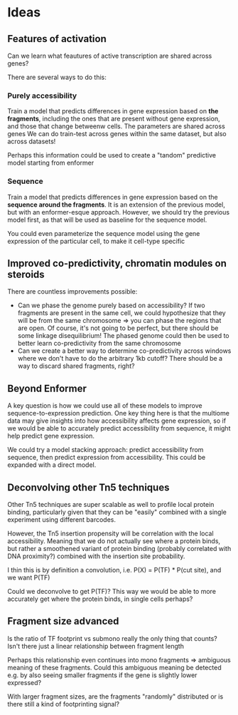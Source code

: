 # Ideas

## Features of activation

Can we learn what feautures of active transcription are shared across genes?

There are several ways to do this:

### Purely accessibility

Train a model that predicts differences in gene expression based on **the fragments**, including the ones that are present without gene expression, and those that change betweenw cells. The parameters are shared across genes
We can do train-test across genes within the same dataset, but also across datasets!

Perhaps this information could be used to create a "tandom" predictive model starting from enformer

### Sequence

Train a model that predicts differences in gene expression based on the **sequence around the fragments**.
It is an extension of the previous model, but with an enformer-esque approach. However, we should try the previous model first, as that will be used as baseline for the sequence model.

You could even parameterize the sequence model using the gene expression of the particular cell, to make it cell-type specific

## Improved co-predictivity, chromatin modules on steroids

There are countless improvements possible:

- Can we phase the genome purely based on accessibility? If two fragments are present in the same cell, we could hypothesize that they will be from the same chromosome => you can phase the regions that are open. Of course, it's not going to be perfect, but there should be some linkage disequilibrium! The phased genome could then be used to better learn co-predictivity from the same chromosome
- Can we create a better way to determine co-predictivity across windows where we don't have to do the arbitrary 1kb cutoff? There should be a way to discard shared fragments, right?

## Beyond Enformer

A key question is how we could use all of these models to improve sequence-to-expression prediction. One key thing here is that the multiome data may give insights into how accessibility affects gene expression, so if we would be able to accurately predict accessibility from sequence, it might help predict gene expression.

We could try a model stacking approach: predict accessibility from sequence, then predict expression from accessibility. This could be expanded with a direct model.

## Deconvolving other Tn5 techniques

Other Tn5 techniques are super scalable as well to profile local protein binding, particularly given that they can be "easily" combined with a single experiment using different barcodes.

However, the Tn5 insertion propensity will be correlation with the local accessibility. Meaning that we do not actually see where a protein binds, but rather a smoothened variant of protein binding (probably correlated with DNA proximity?) combined with the insertion site probability.

I thin this is by definition a convolution, i.e. P(X) = P(TF) * P(cut site), and we want P(TF)

Could we deconvolve to get P(TF)? This way we would be able to more accurately get where the protein binds, in single cells perhaps?

## Fragment size advanced

Is the ratio of TF footprint vs submono really the only thing that counts? Isn't there just a linear relationship between fragment length 

Perhaps this relationship even continues into mono fragments => ambiguous meaning of these fragments. Could this ambiguous meaning be detected e.g. by also seeing smaller fragments if the gene is slightly lower expressed?

With larger fragment sizes, are the fragments "randomly" distributed or is there still a kind of footprinting signal?